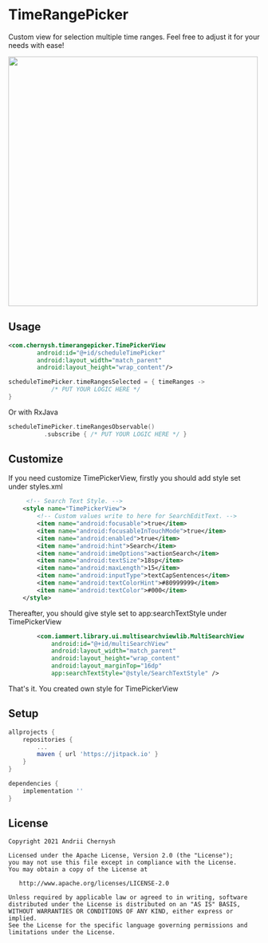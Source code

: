 # TimeRangePicker
Custom view for selection multiple time ranges. Feel free to adjust it for your needs with ease!

<img src="https://user-images.githubusercontent.com/16778669/112060607-1464af80-8b66-11eb-8e1d-1809ceb25975.gif" height="500" align="center"/>


## Usage

```xml
<com.chernysh.timerangepicker.TimePickerView
        android:id="@+id/scheduleTimePicker"                                    
        android:layout_width="match_parent"
        android:layout_height="wrap_content"/>     
```

```kotlin
scheduleTimePicker.timeRangesSelected = { timeRanges ->
            /* PUT YOUR LOGIC HERE */
}
```
Or with RxJava
```kotlin
scheduleTimePicker.timeRangesObservable()
          .subscribe { /* PUT YOUR LOGIC HERE */ }
```

## Customize
If you need customize TimePickerView, firstly you should add style set under styles.xml
```xml
     <!-- Search Text Style. -->
    <style name="TimePickerView">
        <!-- Custom values write to here for SearchEditText. -->
        <item name="android:focusable">true</item>
        <item name="android:focusableInTouchMode">true</item>
        <item name="android:enabled">true</item>
        <item name="android:hint">Search</item>
        <item name="android:imeOptions">actionSearch</item>
        <item name="android:textSize">18sp</item>
        <item name="android:maxLength">15</item>
        <item name="android:inputType">textCapSentences</item>
        <item name="android:textColorHint">#80999999</item>
        <item name="android:textColor">#000</item>
    </style>
```

Thereafter, you should give style set to app:searchTextStyle under TimePickerView
```xml
        <com.iammert.library.ui.multisearchviewlib.MultiSearchView
            android:id="@+id/multiSearchView"
            android:layout_width="match_parent"
            android:layout_height="wrap_content"
            android:layout_marginTop="16dp"
            app:searchTextStyle="@style/SearchTextStyle" />
```

That's it. You created own style for TimePickerView

## Setup
```gradle
allprojects {
    repositories {
        ...
        maven { url 'https://jitpack.io' }
    }
}

dependencies {
    implementation ''
}
```


License
--------


    Copyright 2021 Andrii Chernysh

    Licensed under the Apache License, Version 2.0 (the "License");
    you may not use this file except in compliance with the License.
    You may obtain a copy of the License at

       http://www.apache.org/licenses/LICENSE-2.0

    Unless required by applicable law or agreed to in writing, software
    distributed under the License is distributed on an "AS IS" BASIS,
    WITHOUT WARRANTIES OR CONDITIONS OF ANY KIND, either express or implied.
    See the License for the specific language governing permissions and
    limitations under the License.


